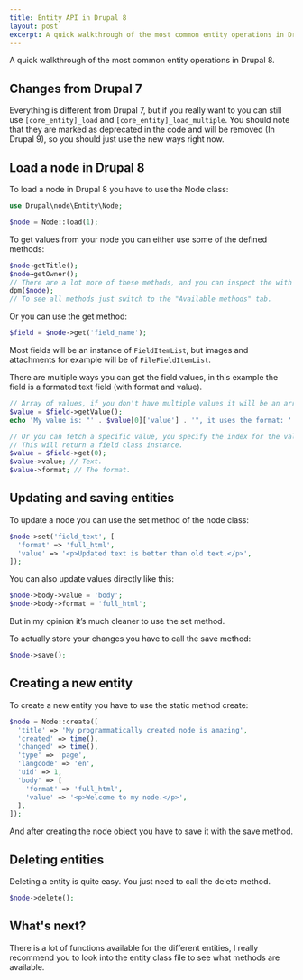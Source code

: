 ```yaml
---
title: Entity API in Drupal 8
layout: post
excerpt: A quick walkthrough of the most common entity operations in Drupal 8.
---
```


A quick walkthrough of the most common entity operations in Drupal 8.


## Changes from Drupal 7

Everything is different from Drupal 7, but if you really want to you can still use `[core_entity]_load` and `[core_entity]_load_multiple`. You should note that they are marked as deprecated in the code and will be removed (In Drupal 9), so you should just use the new ways right now.


## Load a node in Drupal 8

To load a node in Drupal 8 you have to use the Node class:

```PHP
use Drupal\node\Entity\Node;

$node = Node::load(1);
```

To get values from your node you can either use some of the defined methods:

```PHP
$node→getTitle();
$node→getOwner();
// There are a lot more of these methods, and you can inspect the with dpm().
dpm($node);
// To see all methods just switch to the "Available methods" tab.
```

Or you can use the get method:

```PHP
$field = $node->get('field_name');
```

Most fields will be an instance of `FieldItemList`, but images and attachments for example will be of `FileFieldItemList`.

There are multiple ways you can get the field values, in this example the field is a formated text field (with format and value).

```PHP
// Array of values, if you don't have multiple values it will be an array with one item.
$value = $field->getValue();
echo 'My value is: "' . $value[0]['value'] . '", it uses the format: ' . $value[0]['format'];

// Or you can fetch a specific value, you specify the index for the value you want.
// This will return a field class instance.
$value = $field->get(0);
$value->value; // Text.
$value->format; // The format.
```

## Updating and saving entities

To update a node you can use the set method of the node class:

```PHP
$node->set('field_text', [
  'format' => 'full_html',
  'value' => '<p>Updated text is better than old text.</p>',
]);
```

You can also update values directly like this:

```PHP
$node->body->value = 'body';
$node->body->format = 'full_html';
```

But in my opinion it’s much cleaner to use the set method.

To actually store your changes you have to call the save method:

```PHP
$node->save();
```

## Creating a new entity

To create a new entity you have to use the static method create:

```PHP
$node = Node::create([
  'title' => 'My programmatically created node is amazing',
  'created' => time(),
  'changed' => time(),
  'type' => 'page',
  'langcode' => 'en',
  'uid' => 1,
  'body' => [
    'format' => 'full_html',
    'value' => '<p>Welcome to my node.</p>',
  ],
]);
```

And after creating the node object you have to save it with the save method.

## Deleting entities

Deleting a entity is quite easy. You just need to call the delete method.

```PHP
$node->delete();
```

## What's next?

There is a lot of functions available for the different entities, I really recommend you to look into the entity class file to see what methods are available.